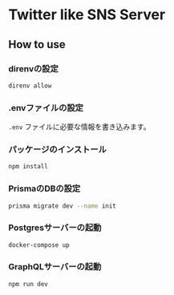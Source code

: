 # Twitter like SNS Server


## How to use
### direnvの設定
```sh
direnv allow
```

### .envファイルの設定
`.env` ファイルに必要な情報を書き込みます。

### パッケージのインストール
```sh
npm install
```

### PrismaのDBの設定
```sh
prisma migrate dev --name init
```

### Postgresサーバーの起動
```sh
docker-compose up
```

### GraphQLサーバーの起動
```sh
npm run dev
```

###
